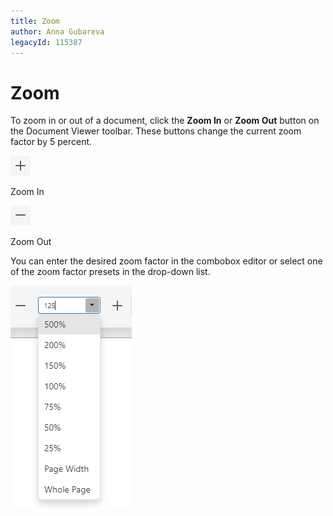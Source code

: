 ```yaml
---
title: Zoom
author: Anna Gubareva
legacyId: 115387
---
```

# Zoom
To zoom in or out of a document, click the **Zoom In**  or **Zoom Out** 
 button on the Document Viewer toolbar. These buttons change the current zoom factor by 5 percent.

 ![web-designer-main-toolbar-zoom-in](../../../images/img24546.png)

 Zoom In

![web-designer-main-toolbar-zoom-out](../../../images/img24547.png)

Zoom Out

You can enter the desired zoom factor in the combobox editor or select one of the zoom factor presets in the drop-down list.

![EUD_HTML5DV_ZoomDropdown](../../../images/img121845.png)